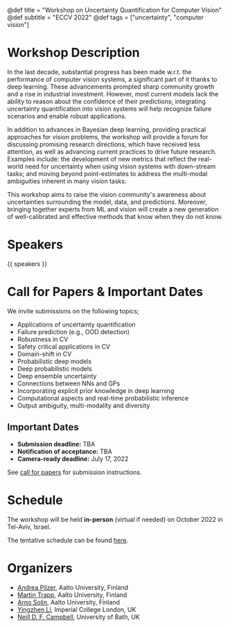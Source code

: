 @def title = "Workshop on Uncertainty Quantification for Computer Vision"
@def subtitle = "ECCV 2022"
@def tags = ["uncertainty", "computer vision"]

# Workshop Description
In the last decade, substantial progress has been made w.r.t. the performance of computer vision systems, a significant part of it thanks to deep learning. 
These advancements prompted sharp community growth and a rise in industrial investment. However, most current models lack the ability to reason about the confidence of their predictions; integrating uncertainty quantification into vision systems will help recognize failure scenarios and enable robust applications.

In addition to advances in Bayesian deep learning, providing practical approaches for vision problems, the workshop will provide a forum for discussing promising research directions, which have received less attention, as well as advancing current practices to drive future research. 
Examples include: the development of new metrics that reflect the real-world need for uncertainty when using vision systems with down-stream tasks; and moving beyond point-estimates to address the multi-modal ambiguities inherent in many vision tasks.

This workshop aims to raise the vision community's awareness about uncertainties surrounding the model, data, and predictions. 
Moreover, bringing together experts from ML and vision will create a new generation of well-calibrated and effective methods that know when they do not know.

# Speakers
{{ speakers }} 

# Call for Papers & Important Dates

We invite submissions on the following topics;

* Applications of uncertainty quantification
* Failure prediction (e.g., OOD detection)
* Robustness in CV
* Safety critical applications in CV
* Domain-shift in CV
* Probabilistic deep models
* Deep probabilistic models
* Deep ensemble uncertainty
* Connections between NNs and GPs
* Incorporating explicit prior knowledge in deep learning
* Computational aspects and real-time probabilistic inference
* Output ambiguity, multi-modality and diversity

## Important Dates
* **Submission deadline:** TBA
* **Notification of acceptance:** TBA
* **Camera-ready deadline:** July 17, 2022

See [call for papers](/cfp/) for submission instructions.

# Schedule
The workshop will be held **in-person** (virtual if needed) on October 2022 in Tel-Aviv, Israel.

The tentative schedule can be found [here](/schedule/).

# Organizers 

* [Andrea Pilzer](https://andrea-pilzer.github.io/about/), Aalto University, Finland
* [Martin Trapp](https://trappmartin.github.io/), Aalto University, Finland
* [Arno Solin](http://arno.solin.fi), Aalto University, Finland
* [Yingzhen Li](http://yingzhenli.net/home/en/), Imperial College London, UK
* [Neill D. F. Campbell](nolovedeeplearning.com), University of Bath, UK
